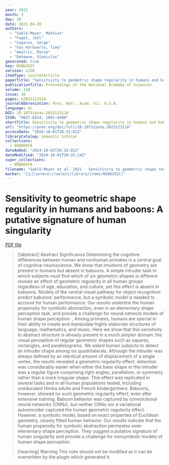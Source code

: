```yaml
---
year: 2021
month: 3
day: 20
date: 2021-04-20
authors:
  - "Sablé-Meyer, Mathias"
  - "Fagot, Joël"
  - "Caparos, Serge"
  - "Van Kerkoerle, Timo"
  - "Amalric, Marie"
  - "Dehaene, Stanislas"
generated: true
key: NSNU2GIC
version: 2250
itemType: journalArticle
paperTitle: "Sensitivity to geometric shape regularity in humans and baboons: A putative signature of human singularity"
publicationTitle: Proceedings of the National Academy of Sciences
volume: 118
issue: 16
pages: e2023123118
journalAbbreviation: Proc. Natl. Acad. Sci. U.S.A.
language: en
DOI: 10.1073/pnas.2023123118
ISSN: "0027-8424, 1091-6490"
shortTitle: Sensitivity to geometric shape regularity in humans and baboons
url: "https://pnas.org/doi/full/10.1073/pnas.2023123118"
accessDate: "2024-10-01T20:32:01Z"
libraryCatalog: Semantic Scholar
collections:
  - ERQKEKFA
dateAdded: "2024-10-01T20:32:01Z"
dateModified: "2024-10-01T20:32:14Z"
super_collections:
  - ERQKEKFA
filename: "Sablé-Meyer et al. 2021 - Sensitivity to geometric shape regularity in humans and baboons: A putative signature of human singularity.pdf"
marker: "[🇿](zotero://select/library/items/NSNU2GIC)"
---
```

# Sensitivity to geometric shape regularity in humans and baboons: A putative signature of human singularity

[PDF file](/Papers/PDFs/Sablé-Meyer%20et%20al.%202021%20-%20Sensitivity%20to%20geometric%20shape%20regularity%20in%20humans%20and%20baboons:%20A%20putative%20signature%20of%20human%20singularity.pdf)

> [!abstract] Abstract
> Significance
>             Determining the cognitive differences between human and nonhuman primates is a central goal of cognitive neuroscience. We show that intuitions of geometry are present in humans but absent in baboons. A simple intruder task in which subjects must find which of six geometric shapes is different reveals an effect of geometric regularity in all human groups regardless of age, education, and culture, yet this effect is absent in baboons. Models of the ventral visual pathway for object recognition predict baboons’ performance, but a symbolic model is needed to account for human performance. Our results underline the human propensity for symbolic abstraction, even in an elementary shape perception task, and provide a challenge for neural network models of human shape perception.
>           , 
>             Among primates, humans are special in their ability to create and manipulate highly elaborate structures of language, mathematics, and music. Here we show that this sensitivity to abstract structure is already present in a much simpler domain: the visual perception of regular geometric shapes such as squares, rectangles, and parallelograms. We asked human subjects to detect an intruder shape among six quadrilaterals. Although the intruder was always defined by an identical amount of displacement of a single vertex, the results revealed a geometric regularity effect: detection was considerably easier when either the base shape or the intruder was a regular figure comprising right angles, parallelism, or symmetry rather than a more irregular shape. This effect was replicated in several tasks and in all human populations tested, including uneducated Himba adults and French kindergartners. Baboons, however, showed no such geometric regularity effect, even after extensive training. Baboon behavior was captured by convolutional neural networks (CNNs), but neither CNNs nor a variational autoencoder captured the human geometric regularity effect. However, a symbolic model, based on exact properties of Euclidean geometry, closely fitted human behavior. Our results indicate that the human propensity for symbolic abstraction permeates even elementary shape perception. They suggest a putative signature of human singularity and provide a challenge for nonsymbolic models of human shape perception.

>[!warning] Warning
> This note should not be modified as it can be overwritten by the plugin which generated it.

